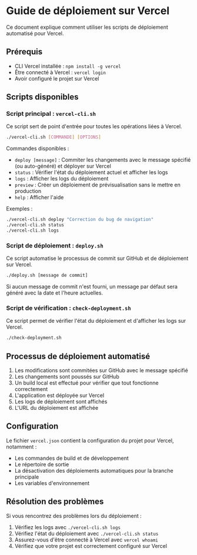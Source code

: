 # Guide de déploiement sur Vercel

Ce document explique comment utiliser les scripts de déploiement automatisé pour Vercel.

## Prérequis

- CLI Vercel installée : `npm install -g vercel`
- Être connecté à Vercel : `vercel login`
- Avoir configuré le projet sur Vercel

## Scripts disponibles

### Script principal : `vercel-cli.sh`

Ce script sert de point d'entrée pour toutes les opérations liées à Vercel.

```bash
./vercel-cli.sh [COMMANDE] [OPTIONS]
```

Commandes disponibles :
- `deploy [message]` : Commiter les changements avec le message spécifié (ou auto-généré) et déployer sur Vercel
- `status` : Vérifier l'état du déploiement actuel et afficher les logs
- `logs` : Afficher les logs du déploiement
- `preview` : Créer un déploiement de prévisualisation sans le mettre en production
- `help` : Afficher l'aide

Exemples :
```bash
./vercel-cli.sh deploy "Correction du bug de navigation"
./vercel-cli.sh status
./vercel-cli.sh logs
```

### Script de déploiement : `deploy.sh`

Ce script automatise le processus de commit sur GitHub et de déploiement sur Vercel.

```bash
./deploy.sh [message de commit]
```

Si aucun message de commit n'est fourni, un message par défaut sera généré avec la date et l'heure actuelles.

### Script de vérification : `check-deployment.sh`

Ce script permet de vérifier l'état du déploiement et d'afficher les logs sur Vercel.

```bash
./check-deployment.sh
```

## Processus de déploiement automatisé

1. Les modifications sont commitées sur GitHub avec le message spécifié
2. Les changements sont poussés sur GitHub
3. Un build local est effectué pour vérifier que tout fonctionne correctement
4. L'application est déployée sur Vercel
5. Les logs de déploiement sont affichés
6. L'URL du déploiement est affichée

## Configuration

Le fichier `vercel.json` contient la configuration du projet pour Vercel, notamment :
- Les commandes de build et de développement
- Le répertoire de sortie
- La désactivation des déploiements automatiques pour la branche principale
- Les variables d'environnement

## Résolution des problèmes

Si vous rencontrez des problèmes lors du déploiement :

1. Vérifiez les logs avec `./vercel-cli.sh logs`
2. Vérifiez l'état du déploiement avec `./vercel-cli.sh status`
3. Assurez-vous d'être connecté à Vercel avec `vercel whoami`
4. Vérifiez que votre projet est correctement configuré sur Vercel 